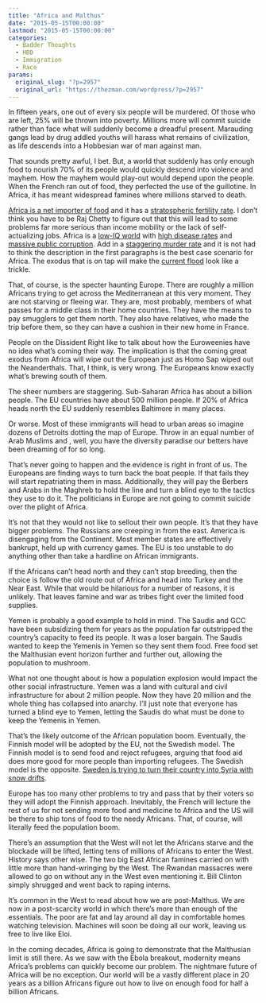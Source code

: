 ```yaml
---
title: "Africa and Malthus"
date: "2015-05-15T00:00:00"
lastmod: "2015-05-15T00:00:00"
categories:
  - Badder Thoughts
  - HBD
  - Immigration
  - Race
params:
  original_slug: "?p=2957"
  original_url: "https://thezman.com/wordpress/?p=2957"
---
```


In fifteen years, one out of every six people will be murdered. Of those
who are left, 25% will be thrown into poverty. Millions more will commit
suicide rather than face what will suddenly become a dreadful present.
Marauding gangs lead by drug addled youths will harass what remains of
civilization, as life descends into a Hobbesian war of man against man.

That sounds pretty awful, I bet. But, a world that suddenly has only
enough food to nourish 70% of its people would quickly descend into
violence and mayhem. How the mayhem would play-out would depend upon the
people. When the French ran out of food, they perfected the use of the
guillotine. In Africa, it has meant widespread famines where millions
starved to death.

[Africa is a net importer of
food](http://www.fao.org/docrep/015/i2497e/i2497e00.pdf) and it has a
[stratospheric fertility
rate](http://www.vdare.com/posts/the-worlds-most-important-graph-african-population-projections).
I don’t think you have to be Raj Chetty to figure out that this will
lead to some problems far more serious than income mobility or the lack
of self-actualizing jobs. Africa is a [low-IQ
world](http://thezman.com/wordpress/?p=4394) with [high disease
rates](http://thezman.com/wordpress/?p=2171) and [massive public
corruption](http://thezman.com/wordpress/?p=4403). Add in a [staggering
murder rate](http://thezman.com/wordpress/?p=4376) and it is not had to
think the description in the first paragraphs is the best case scenario
for Africa. The exodus that is on tap will make the [current
flood](http://www.bbc.com/news/world-europe-32573389) look like a
trickle.

That, of course, is the specter haunting Europe. There are roughly a
million Africans trying to get across the Mediterranean at this very
moment. They are not starving or fleeing war. They are, most probably,
members of what passes for a middle class in their home countries. They
have the means to pay smugglers to get them north. They also have
relatives, who made the trip before them, so they can have a cushion in
their new home in France.

People on the Dissident Right like to talk about how the Euroweenies
have no idea what’s coming their way. The implication is that the coming
great exodus from Africa will wipe out the European just as Homo Sap
wiped out the Neanderthals. That, I think, is very wrong. The Europeans
know exactly what’s brewing south of them.

The sheer numbers are staggering. Sub-Saharan Africa has about a billion
people. The EU countries have about 500 million people. If 20% of Africa
heads north the EU suddenly resembles Baltimore in many places.

Or worse. Most of these immigrants will head to urban areas so imagine
dozens of Detroits dotting the map of Europe. Throw in an equal number
of Arab Muslims and , well, you have the diversity paradise our betters
have been dreaming of for so long.

That’s never going to happen and the evidence is right in front of us.
The Europeans are finding ways to turn back the boat people. If that
fails they will start repatriating them in mass. Additionally, they will
pay the Berbers and Arabs in the Maghreb to hold the line and turn a
blind eye to the tactics they use to do it. The politicians in Europe
are not going to commit suicide over the plight of Africa.

It’s not that they would not like to sellout their own people. It’s that
they have bigger problems. The Russians are creeping in from the east.
America is disengaging from the Continent. Most member states are
effectively bankrupt, held up with currency games. The EU is too
unstable to do anything other than take a hardline on African
immigrants.

If the Africans can’t head north and they can’t stop breeding, then the
choice is follow the old route out of Africa and head into Turkey and
the Near East. While that would be hilarious for a number of reasons, it
is unlikely. That leaves famine and war as tribes fight over the limited
food supplies.

Yemen is probably a good example to hold in mind. The Saudis and GCC
have been subsidizing them for years as the population far outstripped
the country’s capacity to feed its people. It was a loser bargain. The
Saudis wanted to keep the Yemenis in Yemen so they sent them food. Free
food set the Malthusian event horizon further and further out, allowing
the population to mushroom.

What not one thought about is how a population explosion would impact
the other social infrastructure. Yemen was a land with cultural and
civil infrastructure for about 2 million people. Now they have 20
million and the whole thing has collapsed into anarchy. I’ll just note
that everyone has turned a blind eye to Yemen, letting the Saudis do
what must be done to keep the Yemenis in Yemen.

That’s the likely outcome of the African population boom. Eventually,
the Finnish model will be adopted by the EU, not the Swedish model. The
Finnish model is to send food and reject refugees, arguing that food aid
does more good for more people than importing refugees. The Swedish
model is the opposite.
<a href="http://www.bbc.com/news/world-europe-24635791" rel="noopener"
target="_blank">Sweden is trying to turn their country into Syria with
snow drifts</a>.

Europe has too many other problems to try and pass that by their voters
so they will adopt the Finnish approach. Inevitably, the French will
lecture the rest of us for not sending more food and medicine to Africa
and the US will be there to ship tons of food to the needy Africans.
That, of course, will literally feed the population boom.

There’s an assumption that the West will not let the Africans starve and
the blockade will be lifted, letting tens of millions of Africans to
enter the West. History says other wise. The two big East African
famines carried on with little more than hand-wringing by the West. The
Rwandan massacres were allowed to go on without any in the West even
mentioning it. Bill Clinton simply shrugged and went back to raping
interns.

It’s common in the West to read about how we are post-Malthus. We are
now in a post-scarcity world in which there’s more than enough of the
essentials. The poor are fat and lay around all day in comfortable homes
watching television. Machines will soon be doing all our work, leaving
us free to live like Eloi.

In the coming decades, Africa is going to demonstrate that the
Malthusian limit is still there. As we saw with the Ebola breakout,
modernity means Africa’s problems can quickly become our problem. The
nightmare future of Africa will be no exception. Our world will be a
vastly different place in 20 years as a billion Africans figure out how
to live on enough food for half a billion Africans.
